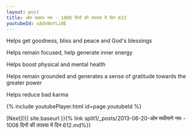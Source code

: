 ```yaml
---
layout: post
title: ओम दाक्षाय नमः - 1008 दिनों की तपस्या में दिन 613
youtubeId: xAdnNoYLi0E
---
```

 
 
Helps get goodness, bliss and peace and God's blessings
 
Helps remain focused, help generate inner energy 
 
Helps boost physical and mental health 
 
Helps remain grounded and generates a sense of gratitude towards the greater power 
 
Helps reduce bad karma
 
 
 
 


{% include youtubePlayer.html id=page.youtubeId %}
 
[Next]({{ site.baseurl }}{% link  split1/_posts/2013-06-20-ओम मथीमाणे नमः - 1008 दिनों की तपस्या में दिन 612.md%})
 
